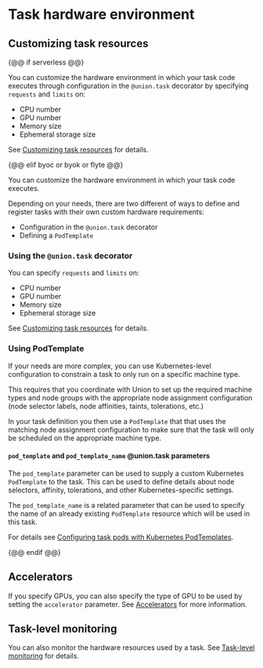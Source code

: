 # Task hardware environment

## Customizing task resources

{@@ if serverless @@}

You can customize the hardware environment in which your task code executes through configuration in the `@union.task` decorator by specifying `requests` and `limits` on:

* CPU number
* GPU number
* Memory size
* Ephemeral storage size

See [Customizing task resources](./customizing-task-resources.md) for details.

{@@ elif byoc or byok or flyte @@}

You can customize the hardware environment in which your task code executes.

Depending on your needs, there are two different of ways to define and register tasks with their own custom hardware requirements:

* Configuration in the `@union.task` decorator
* Defining a `PodTemplate`

### Using the `@union.task` decorator

You can specify `requests` and `limits` on:

* CPU number
* GPU number
* Memory size
* Ephemeral storage size

See [Customizing task resources](./customizing-task-resources.md) for details.

### Using PodTemplate

If your needs are more complex, you can use Kubernetes-level configuration to constrain a task to only run on a specific machine type.

This requires that you coordinate with Union to set up the required machine types and node groups with the appropriate node assignment configuration (node selector labels, node affinities, taints, tolerations, etc.)

In your task definition you then use a `PodTemplate` that that uses the matching node assignment configuration to make sure that the task will only be scheduled on the appropriate machine type.

#### `pod_template` and `pod_template_name` @union.task parameters

The `pod_template` parameter can be used to supply a custom Kubernetes `PodTemplate` to the task.
This can be used to define details about node selectors, affinity, tolerations, and other Kubernetes-specific settings.

The `pod_template_name` is a related parameter that can be used to specify the name of an already existing `PodTemplate` resource which will be used in this task.

For details see [Configuring task pods with Kubernetes PodTemplates](https://docs.flyte.org/en/latest/deployment/configuration/general.html#deployment-configuration-general).

{@@ endif @@}

## Accelerators

If you specify GPUs, you can also specify the type of GPU to be used by setting the `accelerator` parameter.
See [Accelerators](./accelerators.md) for more information.

## Task-level monitoring

You can also monitor the hardware resources used by a task.
See [Task-level monitoring](./task-level-monitoring.md) for details.
